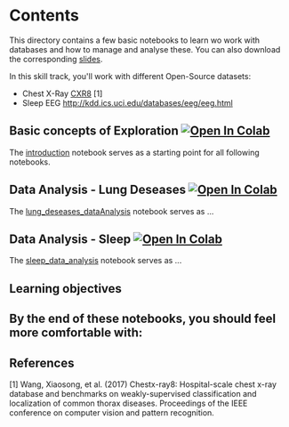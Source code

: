 # Contents

This directory contains a few basic notebooks to learn wo work with databases and how to manage and analyse these.
You can also download the corresponding [slides](LINK).

In this skill track, you'll work with different Open-Source datasets:
- Chest X-Ray [CXR8](https://nihcc.app.box.com/v/ChestXray-NIHCC) [1]
- Sleep EEG   http://kdd.ics.uci.edu/databases/eeg/eeg.html

## Basic concepts of Exploration <a href="https://colab.research.google.com/github/University-Clinic-of-Neuroradiology/python-bootcamp/blob/main/notebooks/DataManagement/01_introduction.ipynb"><img src="https://colab.research.google.com/assets/colab-badge.svg" alt="Open In Colab"/></a>
The [introduction](01_introduction.ipynb) notebook serves as a starting point for all following notebooks. 

## Data Analysis - Lung Deseases <a href="https://colab.research.google.com/github/University-Clinic-of-Neuroradiology/python-bootcamp/blob/main/notebooks/DataManagement/02_lung_deseases_dataAnalysis.ipynb"><img src="https://colab.research.google.com/assets/colab-badge.svg" alt="Open In Colab"/></a>
The [lung_deseases_dataAnalysis](02_lung_deseases_dataAnalysis.ipynb) notebook serves as ...

## Data Analysis - Sleep <a href="https://colab.research.google.com/github/University-Clinic-of-Neuroradiology/python-bootcamp/blob/main/notebooks/DataManagement/03_sleep_data_analysis.ipynb"><img src="https://colab.research.google.com/assets/colab-badge.svg" alt="Open In Colab"/></a>
The [sleep_data_analysis](03_sleep_data_analysis.ipynb) notebook serves as ...


## Learning objectives

By the end of these notebooks, you should feel more comfortable with:
- 

## References
<a id="1">[1]</a> 
Wang, Xiaosong, et al. (2017)
Chestx-ray8: Hospital-scale chest x-ray database and benchmarks on weakly-supervised classification and localization of common thorax diseases.
Proceedings of the IEEE conference on computer vision and pattern recognition.
